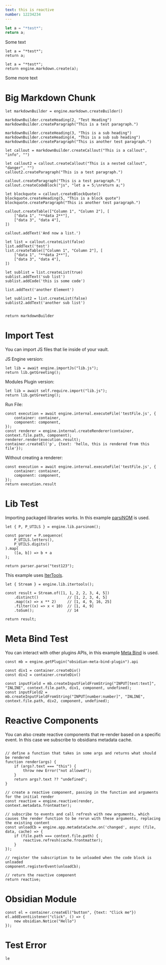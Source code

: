 ```yaml
---
text: this is reactive
number: 12234234
---
```


```js
let a = "*test*";
return a;
```

Some text
```js-engine
let a = "*test*";
return a;
```

```js-engine
let a = "*test*";
return engine.markdown.create(a);
```
Some more text

# Big Markdown Chunk

```js-engine
let markdownBuilder = engine.markdown.createBuilder()

markdownBuilder.createHeading(2, "Test Heading")
markdownBuilder.createParagraph("This is a test paragraph.")

markdownBuilder.createHeading(3, "This is a sub heading")
markdownBuilder.createHeading(4, "This is a sub sub heading")
markdownBuilder.createParagraph("This is another test paragraph.")

let callout = markdownBuilder.createCallout("This is a callout", "info", "")

let callout2 = callout.createCallout("This is a nested callout", "danger", "")
callout2.createParagraph("This is a test paragraph.")

callout.createParagraph("This is a test paragraph.")
callout.createCodeBlock("js", "let a = 5;\nreturn a;")

let blockquote = callout.createBlockQuote()
blockquote.createHeading(5, "This is a block quote")
blockquote.createParagraph("This is another test paragraph.")

callout.createTable(["Column 1", "Column 2"], [
	["data 1", "**data 2**"],
	["data 3", "data 4"],
])

callout.addText('And now a list.')

let list = callout.createList(false)
list.addText('test')
list.createTable(["Column 1", "Column 2"], [
	["data 1", "**data 2**"],
	["data 3", "data 4"],
])

let sublist = list.createList(true)
sublist.addText('sub list')
sublist.addCode('this is some code')

list.addText('another Element')

let sublist2 = list.createList(false)
sublist2.addText('another sub list')


return markdownBuilder
```

# Import Test

You can import JS files that lie inside of your vault.

JS Engine version:

```js-engine
let lib = await engine.importJs("lib.js");
return lib.getGreeting();
```

Modules Plugin version:

```js-engine
let lib = await self.require.import("lib.js");
return lib.getGreeting();
```

Run File:

```js-engine
const execution = await engine.internal.executeFile('testFile.js', {
	container: container,
	component: component,
});
const renderer = engine.internal.createRenderer(container, context.file.path, component);
renderer.render(execution.result);
container.createEl('p', {text: 'hello, this is rendered from this file'});
```

Without creating a renderer:

```js-engine
const execution = await engine.internal.executeFile('testFile.js', {
	container: container,
	component: component,
});
return execution.result
```

# Lib Test

Importing packaged libraries works. In this example [parsiNOM](https://github.com/mProjectsCode/parsiNOM) is used.

```js-engine
let { P, P_UTILS } = engine.lib.parsinom();

const parser = P.sequence(
	P_UTILS.letters(), 
	P_UTILS.digits()
).map(
	([a, b]) => b + a
);

return parser.parse("test123");
```

This example uses [IterTools](https://github.com/Smoren/itertools-ts).

```js-engine
let { Stream } = engine.lib.itertools();

const result = Stream.of([1, 1, 2, 2, 3, 4, 5])
	.distinct()             // [1, 2, 3, 4, 5]
	.map((x) => x ** 2)     // [1, 4, 9, 16, 25]
	.filter((x) => x < 10)  // [1, 4, 9]
	.toSum();               // 14

return result;
```

# Meta Bind Test

You can interact with other plugins APIs, in this example [Meta Bind](https://github.com/mProjectsCode/obsidian-meta-bind-plugin) is used.

```js-engine
const mb = engine.getPlugin("obsidian-meta-bind-plugin").api

const div1 = container.createDiv()
const div2 = container.createDiv()

const inputField = mb.createInputFieldFromString("INPUT[text:text]", "INLINE", context.file.path, div1, component, undefined);
const inputField2 = mb.createInputFieldFromString("INPUT[number:number]", "INLINE", context.file.path, div2, component, undefined);
```

# Reactive Components

You can also create reactive components that re-render based on a specific event. In this case we subscribe to obsidians metadata cache.

```js-engine

// define a function that takes in some args and returns what should be rendered
function render(args) {
	if (args?.text === "this") {
		throw new Error("not allowed");
	}
	return args?.text ?? "undefined";
}

// create a reactive component, passing in the function and arguments for the initial render
const reactive = engine.reactive(render, context.metadata.frontmatter);

// subscribe to events and call refresh with new arguments, which causes the render function to be rerun with these arguments, replacing the existing content
const unloadCb = engine.app.metadataCache.on('changed', async (file, data, cache) => { 
	if (file.path === context.file.path) { 
		reactive.refresh(cache.frontmatter);
	}
}); 

// register the subscription to be unloaded when the code block is unloaded
component.registerEvent(unloadCb);

// return the reactive component
return reactive;
```

# Obsidian Module

```js-engine
const el = container.createEl("button", {text: "Click me"})
el.addEventListener("click", () => {
	new obsidian.Notice("Hello")
});
```

# Test Error

```js-engine
le
```